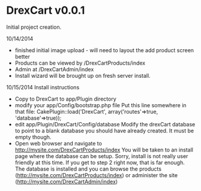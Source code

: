 <h1>DrexCart v0.0.1</h1>

Initial project creation.

10/14/2014
* finished initial image upload - will need to layout the add product screen better
* Products can be viewed by /DrexCartProducts/index
* Admin at /DrexCartAdmin/index
* Install wizard will be brought up on fresh server install.

10/15/2014
Install instructions
* Copy to DrexCart to app/Plugin directory
* modify your app/Config/bootstrap.php file
	Put this line somewhere in that file:  CakePlugin::load('DrexCart', array('routes'=>true, 'database'=>true));
* edit app/Plugin/DrexCart/Config/database 
	Modify the drexCart database to point to a blank database you should have already created. It must be empty though.
* Open web browser and navigate to http://mysite.com/DrexCartProducts/index  You will be taken to an install page where the database
	can be setup. Sorry, install is not really user friendly at this time. If you get to step 2 right now, that is far enough. The database is installed and you 
	can browse the products (http://mysite.com/DrexCartProducts/index) or administer the site (http://mysite.com/DrexCartAdmin/index)
